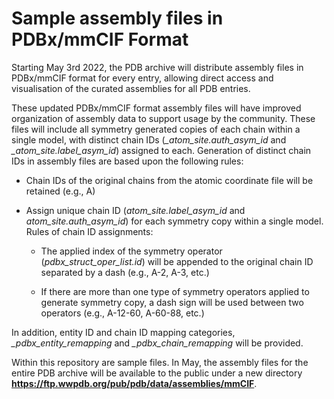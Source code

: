 # Sample assembly files in PDBx/mmCIF Format

 
Starting May 3rd 2022, the PDB archive will distribute assembly files in PDBx/mmCIF format for every entry, allowing direct access and visualisation of the curated assemblies for all PDB entries.

These updated PDBx/mmCIF format assembly files will have improved organization of assembly data to support usage by the community. These files will include all symmetry generated copies of each chain within a single model, with distinct chain IDs (*\_atom\_site.auth\_asym\_id* and *\_atom\_site.label\_asym\_id*) assigned to each. Generation of distinct chain IDs in assembly files are based upon the following rules:

* Chain IDs of the original chains from the atomic coordinate file will be retained (e.g., A)

* Assign unique chain ID (*atom\_site.label\_asym\_id* and *atom\_site.auth\_asym\_id*) for each symmetry copy within a single model. Rules of chain ID assignments:
  * The applied index of the symmetry operator (*pdbx\_struct\_oper\_list.id*) will be appended to the original chain ID separated by a dash (e.g., A-2, A-3, etc.)

  * If there are more than one type of symmetry operators applied to generate symmetry copy, a dash sign will be used between two operators (e.g., A-12-60, A-60-88, etc.)

In addition, entity ID and chain ID mapping categories, *\_pdbx\_entity\_remapping* and *\_pdbx\_chain\_remapping* will be provided. 
 
Within this repository are sample files. In May, the assembly files for the entire PDB archive will be available to the public under a new directory **https://ftp.wwpdb.org/pub/pdb/data/assemblies/mmCIF**.